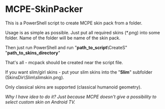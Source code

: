# MCPE-SkinPacker
This is a PowerShell script to create MCPE skin pack from a folder.

Usage is as simple as possible. Just put all required skins (*.png) into some folder.
Name of the folder will be name of the skin pack.

Then just run PowerShell and run "**path_to_script**\CreateS" "**path_to_skins_directory**"

That's all - mcpack should be created near the script file.

If you want slim/girl skins - put your slim skins into the "**Slim**" subfolder (SkinsDir\Slim\slimskin.png).

Only classical skins are supported (classical humanoid geometry).

*Why I have idea to do it? Just because MCPE doesn't give a possibility to select custom skin on Android TV.*